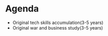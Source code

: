 # Agenda
- Original tech skills accumulation(3-5 years)
- Original war and business study(3-5 years)